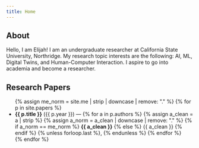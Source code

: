 ```yaml
---
title: Home
---
```


## **About**
Hello, I am Elijah! I am an undergraduate researcher at California State University, Northridge. My research topic interests are the following: AI, ML, Digital Twins, and Human-Computer Interaction. I aspire to go into academia and become a researcher. 

## Research Papers
<ul class="papers">
  {% assign me_norm = site.me | strip | downcase | remove: "." %}
  {% for p in site.papers %}
    <li>
      <strong>{{ p.title }}</strong> ({{ p.year }}) —
      {% for a in p.authors %}
        {% assign a_clean = a | strip %}
        {% assign a_norm  = a_clean | downcase | remove: "." %}
        {% if a_norm == me_norm %}
          <strong>{{ a_clean }}</strong>
        {% else %}
          {{ a_clean }}
        {% endif %}
        {% unless forloop.last %}, {% endunless %}
      {% endfor %}
    </li>
  {% endfor %}
</ul>
